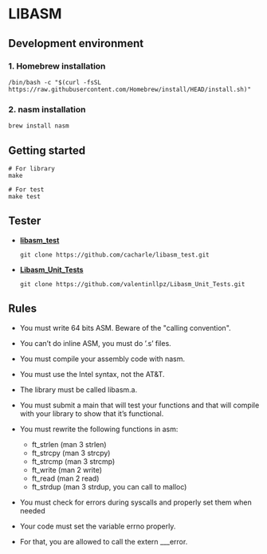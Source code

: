 # LIBASM

## Development environment

### 1. Homebrew installation

```shell
/bin/bash -c "$(curl -fsSL https://raw.githubusercontent.com/Homebrew/install/HEAD/install.sh)"
```

### 2. nasm installation

```shell
brew install nasm 
```

## Getting started

```shell
# For library
make

# For test
make test
```

## Tester

- **[libasm_test](https://github.com/cacharle/libasm_test)** 

    ```shell
    git clone https://github.com/cacharle/libasm_test.git
    ```

- **[Libasm_Unit_Tests](https://github.com/valentinllpz/Libasm_Unit_Tests)**

    ```shell
    git clone https://github.com/valentinllpz/Libasm_Unit_Tests.git
    ```

## Rules

* You must write 64 bits ASM. Beware of the "calling convention".

* You can’t do inline ASM, you must do ’.s’ files.

* You must compile your assembly code with nasm.

* You must use the Intel syntax, not the AT&T.

* The library must be called libasm.a.

* You must submit a main that will test your functions and that will compile with your library to show that it’s functional.

* You must rewrite the following functions in asm:

	* ft_strlen (man 3 strlen)
	* ft_strcpy (man 3 strcpy)
	* ft_strcmp (man 3 strcmp)
	* ft_write (man 2 write)
	* ft_read (man 2 read)
	* ft_strdup (man 3 strdup, you can call to malloc)

* You must check for errors during syscalls and properly set them when needed

* Your code must set the variable errno properly.

* For that, you are allowed to call the extern ___error.